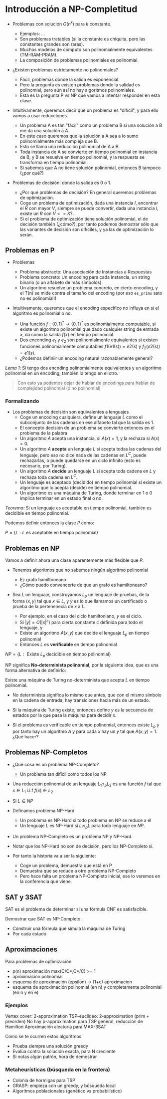 # Introducción a NP-Completitud

- Problemas con solución $O(n^k)$ para $k$ constante.
  - Ejemplos: ...
  - Son problemas tratables (si la constante es chiquita, pero las constantes grandes son raras).
  - Muchos modelos de cómputo son polinomialmente equivalentes (TM-RAM-PRAM).
  - La composición de problemas polinomiales es polinomial.

- ¿Existen problemas estrictamente no polinomiales?
  - Fácil, problemas donde la salida es exponencial.
  - Pero la pregunta es existen problemas donde la salidad es polinomial, pero aún así no hay algoritmos polinomiales.
  - Esta es la pregunta P vs NP que vamos a intentar responder en esta clase.

- Intuitivamente, queremos decir que un problema es "difícil", y para ello vamos a usar reducciones.
  - Un problema A es tán "fácil" como un problema B si una solución a B me da una solución a A.
  - En este caso queremos que la solución a A sea a lo sumo polinomialmente más compleja que B.
  - Esto se llama una reducción polinomial de A a B.
  - Toda instancia de A se convierte en tiempo polinomial en instancia de B, y B se resuelve en tiempo polinomial, y la respuesta se transforma en tiempo polinomial.
  - Si sabemos que A no tiene solución polinomial, entonces B tampoco (¿por qué?)

- Problemas de decisión: donde la salida es $0$ o $1$.
  - ¿Por qué problemas de decisión? En general queremos problemas de optimización.
  - Coge un problema de optimización, dada una instancia $I$, encontrar el $R$ con mayor $V$, siempre se puede convertir, dada una instancia $I$, existe un $R$ con $V <= K$?.
  - Si el problema de optimización tiene solución polinomial, el de decisión también (¿cómo?), por tanto podemos demostrar sólo que las variantes de decisión son difíciles, y ya las de optimización lo serán.

## Problemas en P

- Problemas
  - Problema abstracto: Una asociación de Instancias a Respuestas
  - Problema concreto: Un encoding para cada instancia, un string binario (o un alfabeto de más símbolos)
  - Un algoritmo resuelve un problema concreto, en cierto encoding, y el T(n) se mide contra el tamaño del encoding (por eso `es_primo` sato no es polinomial!)

- Intuitivamente, queremos que el encoding específico no influya en si el algoritmo es polinomial o no.
  - Una función $f: \{0,1\}^* \rightarrow \{0,1\}^*$ es polinomialmente computable, si existe un algoritmo polinomial que dado cualquier string de entrada $x$, da como la salida $f(x)$ en tiempo polinomial.
  - Dos enconding $e_1$ y $e_2$ son polinomialmente equivalentes si existen funciones polinomialmente computables $f1(e1(s)) = e2(s)$ y $f_2(e2(s)) = e1(s)$.
  - ¿Podemos definiir un encoding natural razonablemente general?

*Lema 1*: Si tengo dos encoding polinomialmente equivalentes y un algoritmo polinomial en un encoding, también lo tengo en el otro.

> Con esto ya podemos dejar de hablar de encodings para hablar de complejidad polinomial (o no polinomial)

### Formalizando

- Los problemas de decisión son equivalentes a lenguajes
  - Coge un encoding cualquiera, define un lenguaje $L$ como el subconjunto de las cadenas en ese alfabeto tal que la salida es $1$.
  - El concepto decisión de un problema se convierte entonces en el problema de la palabra
  - Un algoritmo $A$ acepta una instancia, si $A(x) = 1$, y la rechaza si $A(x) = 0$.
  - Un algoritmo $A$ **acepta** un lenguaje $L$ si acepta todas las cadenas del lenguaje, pero eso no dice nada de las cadenas en $L^C$, puede rechazarlas, o puede quedarse en un ciclo infinito (esto es necesario, por Turing).
  - Un algoritmo $A$ **decide** un lenguaje $L$ si acepta toda cadena en $L$ y rechaza toda cadena en $L^C$.
  - Un lenguaje es aceptado (decidido) en tiempo polinomial si existe un algoritmo que lo acepta (decide) en tiempo polinomial.
  - Un algoritmo es una máquina de Turing, donde terminar en $1$ o $0$ implica terminar en un estado final o no.

*Teorema:* Si un lenguaje es aceptable en tiempo polinomial, también es decidible en tiempo polinomial.

Podemos definir entonces la clase $P$ como:

$P = \{L : L\textrm{ es aceptable en tiempo polinomial}\}$

## Problemas en NP

Vamos a definir ahora una clase aparentemente más flexible que $P$.

- Tenemos algoritmos que no sabemos ningún algoritmo polinomial
  - Ej: grafo hamiltoneano
  - ¿Cómo puedo convencerte de que un grafo es hamiltoneano?

- Sea $L$ un lenguaje, construyamos $L_p$ un lenguaje de pruebas, de la forma $(x,y)$ tal que $x \in L$, y $y$ es lo que llamamos un certificado o prueba de la pertenenecia de $x$ a $L$.
  - Por ejemplo, en el caso del ciclo hamiltoniano, $y$ es el ciclo.
  - Si $|y| = O(|x|^c)$ para cierta constante $c$ definida para todo el lenguaje, y
  - Existe un algoritmo $A(x,y)$ que decide el lenguaje $L_p$ en tiempo polinomial
  - Entonces $L$ es **verificable** en tiempo polinomial

$NP = \{L :\textrm{ Existe }L_p\textrm{ decidible en tiempo polinomial} \}$

NP significa **No-determinista polinomial**, por la siguiente idea, que es una forma alternativa de definirlo:

Existe una máquina de Turing no-determinista que acepta $L$ en tiempo polinomial.

- No determinista significa lo mismo que antes, que con el mismo símbolo en la cadena de entrada, hay transiciones hacia más de un estado.

- Si la máquina de Turing existe, entonces define $y$ es la secuencia de estados por la que pasa la máquina para decidir $x$.

- Si el problema es verificable en tiempo polinomial, entonces existe $L_p$ y por tanto hay un algoritmo $A$ y para cada $x$ hay un $y$ tal que $A(x,y)=1$. ¿Qué hacer?

## Problemas NP-Completos

- ¿Qué cosa es un problema NP-Completo?
  - Un problema tan difícil como todos los NP

- Una reducción polinomial de un lenguaje $L_1 \leq_p L_2$ es una función $f$ tal que $x \in L_1 \textrm{ i.i.f } f(x) \in L_2$

- Si $L \in NP$

- Definamos problema NP-Hard
  - Un problema es NP-Hard si todo problema en NP se reduce a él
  - Un lenguaje $L$ es NP-Hard si $L_i \leq_p L$ para todo lenguaje en $NP$.

- Un problema NP-Completo es un problema NP y NP-Hard.

- Notar que los NP-Hard no son de decisión, pero los NP-Completo sí.

- Por tanto la historia va a ser la siguiente:
  - Coge un problema, demuestra que está en P
  - Demuestra que se reduce a otro problema NP-Completo
  - Pero hace falta un problema NP-Completo inicial, ese lo veremos en la conferencia que viene.


## SAT y 3SAT

SAT es el problema de determinar si una fórmula CNF es satisfacible.

Demostrar que SAT es NP-Completo.

- Construir una fórmula que simula la máquina de Turing
- Por cada estado

## Aproximaciones

Para problemas de optimización

- p(n) aproximación max(C/C*,C*/C) >= 1
- aproximación polinomial
- esquema de aproximación (epsilon) -> (1+e) aproximacion
- esquema de aproximación polinomial (en n) y completamente polinomial (en n y en e)

### Ejemplos

Vertex cover: 2-approximation
TSP-euclideo: 2-approximation (prim + preorden)
No hay p-approximation para TSP general, reducción de Hamilton
Aproximación aleatoria para MAX-3SAT

Como se te ocurren estos algoritmos
- Prueba siempre una solución greedy
- Evalúa contra la solución exacta, para N creciente
- Si notas algún patrón, hora de demostrar

### Metaheurísticas (búsqueda en la frontera)

- Colonia de hormigas para TSP
- GRASP: empieza con un greedy, y búsqueda local
- Algoritmos poblacionales (genético vs probabilístico)
